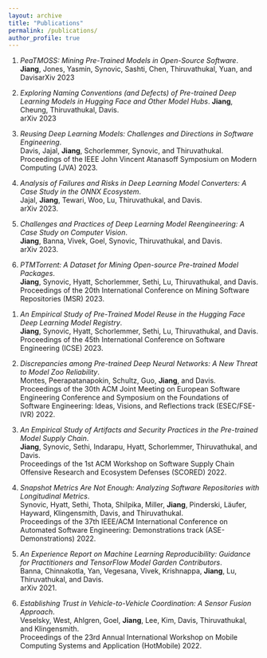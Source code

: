```yaml
---
layout: archive
title: "Publications"
permalink: /publications/
author_profile: true
---
```

1. *PeaTMOSS: Mining Pre-Trained Models in Open-Source Software*.
**Jiang**, Jones, Yasmin, Synovic, Sashti, Chen, Thiruvathukal, Yuan, and DavisarXiv 2023
 <a href="https://arxiv.org/pdf/2310.03620"><i class="fas fa-file-pdf"></i></a>


1. *Exploring Naming Conventions (and Defects) of Pre-trained Deep Learning Models in Hugging Face and Other Model Hubs*.
**Jiang**, Cheung, Thiruvathukal, Davis.  
arXiv 2023
 <a href="https://arxiv.org/pdf/2310.01642"><i class="fas fa-file-pdf"></i></a>


1. *Reusing Deep Learning Models: Challenges and Directions in Software Engineering*.   
 Davis, Jajal, **Jiang**, Schorlemmer, Synovic, and Thiruvathukal.  
 Proceedings of the IEEE John Vincent Atanasoff Symposium on Modern Computing (JVA) 2023.  
 <a href="{{ site.url }}/files/publications/JVASymposium23_Deep_Learning_Model_Reuse.pdf"><i class="fas fa-file-pdf"></i></a>
 <a href="{{ site.url }}/files/publications/JVA_Slides.pdf"><i class="fas fa-file-powerpoint"></i></a>

1. *Analysis of Failures and Risks in Deep Learning Model Converters: A Case Study in the ONNX Ecosystem*.  
 Jajal, **Jiang**, Tewari, Woo, Lu, Thiruvathukal, and Davis.  
 arXiv 2023.  
 <a href="https://arxiv.org/abs/2303.17708"><i class="fas fa-file-pdf"></i></a>

1. *Challenges and Practices of Deep Learning Model Reengineering: A Case Study on Computer Vision*.  
 **Jiang**, Banna, Vivek, Goel, Synovic, Thiruvathukal, and Davis.  
 arXiv 2023.  
 <a href="https://arxiv.org/abs/2303.07476"><i class="fas fa-file-pdf"></i></a>


1. *PTMTorrent: A Dataset for Mining Open-source Pre-trained Model Packages*.  
 **Jiang**, Synovic, Hyatt, Schorlemmer, Sethi, Lu, Thiruvathukal, and Davis.
 Proceedings of the 20th International Conference on Mining Software Repositories (MSR) 2023.  
 <a href="{{ site.url }}/files/publications/JiangSynovicJajalSchorlemmerTewariPareekThiruvathukalDavis-PTMTorrent-MSR23.pdf"><i class="fas fa-file-pdf"></i></a>
 <a href="{{ site.url }}/files/Jiang-PTMTorrent-MSR23-slides.pptx"><i class="fas fa-file-powerpoint"></i></a>
 <a href="https://medium.com/@jiang784/an-empirical-study-of-pre-trained-model-reuse-in-the-hugging-face-deep-learning-model-registry-6a343597aaf0"><i class="fab fa-medium"></i></a>
 <!-- <a href="{{ site.url }}/files/publications/MontesPeerapatanapokinSchultzGuoJiangDavis-ModelZoo-FSE22IVR-slides.pptx"><i class="fas fa-file-powerpoint"></i></a> -->

1. *An Empirical Study of Pre-Trained Model Reuse in the Hugging Face Deep Learning Model Registry*.  
 **Jiang**, Synovic, Hyatt, Schorlemmer, Sethi, Lu, Thiruvathukal, and Davis.
 Proceedings of the 45th International Conference on Software Engineering (ICSE) 2023.  
 <a href="{{ site.url }}/files/publications/ICSE23-PTMReuse.pdf"><i class="fas fa-file-pdf"></i></a> 
 <a href="{{ site.url }}/files/publications/ICSE23-PTMReuse-slides.pptx"><i class="fas fa-file-powerpoint"></i></a>
 <a href="https://medium.com/@jiang784/an-empirical-study-of-pre-trained-model-reuse-in-the-hugging-face-deep-learning-model-registry-6a343597aaf0"><i class="fab fa-medium"></i></a>

1. *Discrepancies among Pre-trained Deep Neural Networks: A New Threat to Model Zoo Reliability*.  
 Montes, Peerapatanapokin, Schultz, Guo, **Jiang**, and Davis.  
 Proceedings of the 30th ACM Joint Meeting on European Software Engineering Conference and Symposium on the Foundations of Software Engineering: Ideas, Visions, and Reflections track (ESEC/FSE-IVR) 2022.  
 <a href="{{ site.url }}/files/publications/MontesPeerapatanapokinSchultzGuoJiangDavis-ModelZoo-FSE22IVR.pdf"><i class="fas fa-file-pdf"></i></a> <a href="{{ site.url }}/files/publications/MontesPeerapatanapokinSchultzGuoJiangDavis-ModelZoo-FSE22IVR-slides.pptx"><i class="fas fa-file-powerpoint"></i></a>

1. *An Empirical Study of Artifacts and Security Practices in the Pre-trained Model Supply Chain*.  
 **Jiang**, Synovic, Sethi, Indarapu, Hyatt, Schorlemmer, Thiruvathukal, and Davis.  
 Proceedings of the 1st ACM Workshop on Software Supply Chain Offensive Research and Ecosystem Defenses (SCORED) 2022.  
 <a href="{{ site.url }}/files/publications/JiangSynovicSethiIndarapuHyattSchorlemmerThiruvathukalDavis-PTMSupplyChain-SCORED22.pdf"><i class="fas fa-file-pdf"></i></a> <a href="{{ site.url }}/files/publications/JiangSynovicSethiIndarapuHyattSchorlemmerThiruvathukalDavis-PTMSupplyChain-SCORED22-slides.pptx"><i class="fas fa-file-powerpoint"></i></a> <a href="https://medium.com/@jiang784/an-empirical-study-of-artifacts-and-security-risks-in-the-pre-trained-model-supply-chain-fc9dde611595"><i class="fab fa-medium"></i></a>

1. *Snapshot Metrics Are Not Enough: Analyzing Software Repositories with Longitudinal Metrics*.  
 Synovic, Hyatt, Sethi, Thota, Shilpika, Miller, **Jiang**, Pinderski, Läufer, Hayward, Klingensmith, Davis, and Thiruvathukal.  
 Proceedings of the 37th IEEE/ACM International Conference on Automated Software Engineering: Demonstrations track (ASE-Demonstrations) 2022.  
 <a href="{{ site.url }}/files/publications/SynovicHyattSethiThotaShilpikaMillerJiangPinderskiLauferHaywardKlingensmithDavisThiruvathukal-LongitudinalMetrics-ASE22Demo.pdf"><i class="fas fa-file-pdf"></i></a> <a href="https://github.com/SoftwareSystemsLaboratory/prime"><i class="fas fa-file-code"></i></a> <a href="https://youtu.be/YigEHy3_JCo"><i class="fas fa-video"></i></a>

1. *An Experience Report on Machine Learning Reproducibility: Guidance for Practitioners and TensorFlow Model Garden Contributors*.  
 Banna, Chinnakotla, Yan, Vegesana, Vivek, Krishnappa, **Jiang**, Lu, Thiruvathukal, and Davis.  
 arXiv 2021.  
 <a href="https://arxiv.org/abs/2107.00821"><i class="fas fa-file-pdf"></i></a>

1. *Establishing Trust in Vehicle-to-Vehicle Coordination: A Sensor Fusion Approach*.  
 Veselsky, West, Ahlgren, Goel, **Jiang**, Lee, Kim, Davis, Thiruvathukal, and Klingensmith.  
 Proceedings of the 23rd Annual International Workshop on Mobile Computing Systems and Application (HotMobile) 2022.  
 <a href="{{ site.url }}/files/publications/VeselskyWestAhlgrenGoelJiangLeeKimDavisThiruvathukalKlingensmith-V2VTrust-HotMobile.pdf"><i class="fas fa-file-pdf"></i></a>